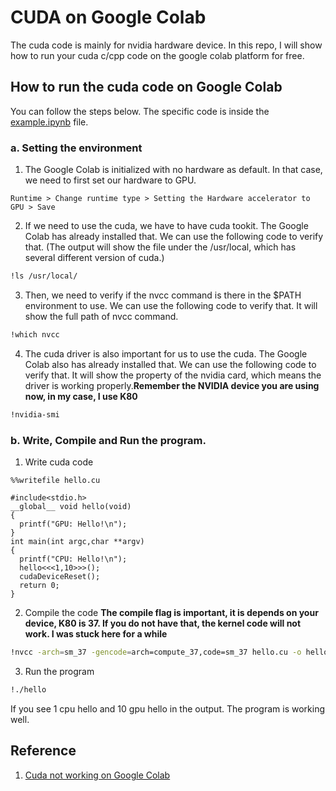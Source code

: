 # CUDA on Google Colab
The cuda code is mainly for nvidia hardware device. In this repo, I will show how to run your cuda c/cpp code on the google colab platform for free.

## How to run the cuda code on Google Colab
You can follow the steps below. The specific code is inside the [example.ipynb](./example.ipynb) file.  
### a. Setting the environment
1. The Google Colab is initialized with no hardware as default. In that case, we need to first set our hardware to GPU.  
```
Runtime > Change runtime type > Setting the Hardware accelerator to GPU > Save
```
2. If we need to use the cuda, we have to have cuda tookit. The Google Colab has already installed that. We can use the following code to verify that. (The output will show the file under the /usr/local, which has several different version of cuda.)  
```bash
!ls /usr/local/
```  
3. Then, we need to verify if the nvcc command is there in the $PATH environment to use. We can use the following code to verify that. It will show the full path of nvcc command.  
```bash
!which nvcc
``` 
4. The cuda driver is also important for us to use the cuda. The Google Colab also has already installed that. We can use the following code to verify that. It will show the property of the nvidia card, which means the driver is working properly.**Remember the NVIDIA device you are using now, in my case, I use K80**  
```bash
!nvidia-smi
```
### b. Write, Compile and Run the program.
1. Write cuda code  
```cuda
%%writefile hello.cu

#include<stdio.h>
__global__ void hello(void)
{
  printf("GPU: Hello!\n");
}
int main(int argc,char **argv)
{
  printf("CPU: Hello!\n");
  hello<<<1,10>>>();
  cudaDeviceReset();
  return 0;
}
```  
2. Compile the code **The compile flag is important, it is depends on your device, K80 is 37. If you do not have that, the kernel code will not work. I was stuck here for a while**
```bash
!nvcc -arch=sm_37 -gencode=arch=compute_37,code=sm_37 hello.cu -o hello
```  
3. Run the program
```bash
!./hello
```  
If you see 1 cpu hello and 10 gpu hello in the output. The program is working well.

## Reference
1. [Cuda not working on Google Colab](http://wiki.alcidesfonseca.com/blog/cuda-not-working-google-collab/)
